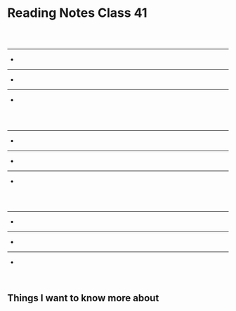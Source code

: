 # Reading Notes Class 41

<br>

## 

****

- 

****

- 

****

- 

<br>

## 

****

- 

****

- 

****

- 

<br>

##

****

- 

****

- 

****

- 

<br>

## Things I want to know more about